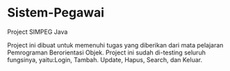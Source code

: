 # Sistem-Pegawai
Project SIMPEG Java

Project ini dibuat untuk memenuhi tugas yang diberikan dari mata pelajaran Pemrograman Berorientasi Objek.
Project ini sudah di-testing seluruh fungsinya, yaitu:Login, Tambah. Update, Hapus, Search, dan Keluar.
